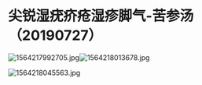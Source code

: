 # 尖锐湿疣疥疮湿疹脚气-苦参汤（20190727）

![1564217992705.jpg](https://cdn.nlark.com/yuque/0/2019/jpeg/101800/1564218017890-bf819abc-85b4-4e30-8af0-5a6e31592463.jpeg#align=left&display=inline&height=3024&name=1564217992705.jpg&originHeight=3024&originWidth=4032&size=4439568&status=done&width=4032)![1564218013678.jpg](https://cdn.nlark.com/yuque/0/2019/jpeg/101800/1564218029951-1bcb8e15-ca68-4979-8782-ad726c7a1a49.jpeg#align=left&display=inline&height=3024&name=1564218013678.jpg&originHeight=3024&originWidth=4032&size=4735017&status=done&width=4032)

![1564218045563.jpg](https://cdn.nlark.com/yuque/0/2019/jpeg/101800/1564218063612-2fb3d7f1-ffeb-43e3-9e66-35162f9d0335.jpeg#align=left&display=inline&height=3024&name=1564218045563.jpg&originHeight=3024&originWidth=4032&size=4345651&status=done&width=4032)








